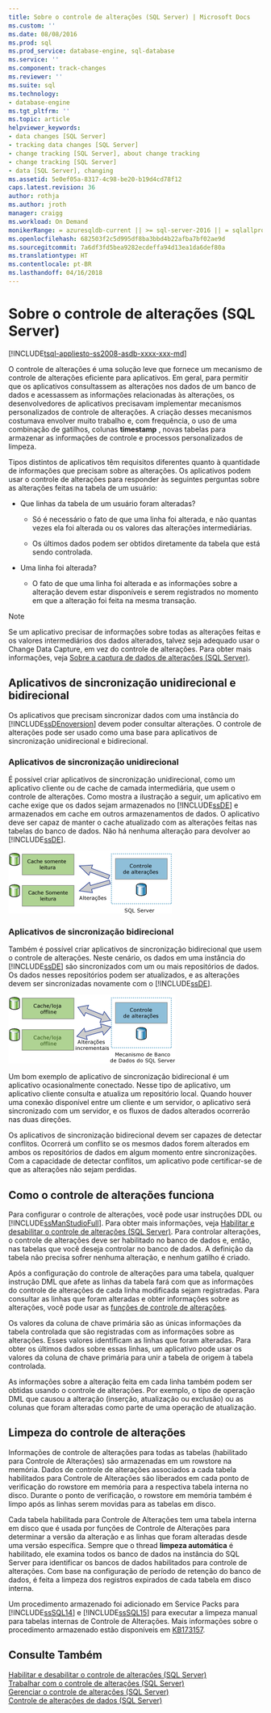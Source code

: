 ```yaml
---
title: Sobre o controle de alterações (SQL Server) | Microsoft Docs
ms.custom: ''
ms.date: 08/08/2016
ms.prod: sql
ms.prod_service: database-engine, sql-database
ms.service: ''
ms.component: track-changes
ms.reviewer: ''
ms.suite: sql
ms.technology:
- database-engine
ms.tgt_pltfrm: ''
ms.topic: article
helpviewer_keywords:
- data changes [SQL Server]
- tracking data changes [SQL Server]
- change tracking [SQL Server], about change tracking
- change tracking [SQL Server]
- data [SQL Server], changing
ms.assetid: 5e0ef05a-8317-4c98-be20-b19d4cd78f12
caps.latest.revision: 36
author: rothja
ms.author: jroth
manager: craigg
ms.workload: On Demand
monikerRange: = azuresqldb-current || >= sql-server-2016 || = sqlallproducts-allversions
ms.openlocfilehash: 682503f2c5d995df8ba3bbd4b22afba7bf02ae9d
ms.sourcegitcommit: 7a6df3fd5bea9282ecdeffa94d13ea1da6def80a
ms.translationtype: HT
ms.contentlocale: pt-BR
ms.lasthandoff: 04/16/2018
---
```

# <a name="about-change-tracking-sql-server"></a>Sobre o controle de alterações (SQL Server)
[!INCLUDE[tsql-appliesto-ss2008-asdb-xxxx-xxx-md](../../includes/tsql-appliesto-ss2008-asdb-xxxx-xxx-md.md)]

  O controle de alterações é uma solução leve que fornece um mecanismo de controle de alterações eficiente para aplicativos. Em geral, para permitir que os aplicativos consultassem as alterações nos dados de um banco de dados e acessassem as informações relacionadas às alterações, os desenvolvedores de aplicativos precisavam implementar mecanismos personalizados de controle de alterações. A criação desses mecanismos costumava envolver muito trabalho e, com frequência, o uso de uma combinação de gatilhos, colunas **timestamp** , novas tabelas para armazenar as informações de controle e processos personalizados de limpeza.  
  
 Tipos distintos de aplicativos têm requisitos diferentes quanto à quantidade de informações que precisam sobre as alterações. Os aplicativos podem usar o controle de alterações para responder às seguintes perguntas sobre as alterações feitas na tabela de um usuário:  
  
-   Que linhas da tabela de um usuário foram alteradas?  
  
    -   Só é necessário o fato de que uma linha foi alterada, e não quantas vezes ela foi alterada ou os valores das alterações intermediárias.  
  
    -   Os últimos dados podem ser obtidos diretamente da tabela que está sendo controlada.  
  
-   Uma linha foi alterada?  
  
    -   O fato de que uma linha foi alterada e as informações sobre a alteração devem estar disponíveis e serem registrados no momento em que a alteração foi feita na mesma transação.  
  
> [!NOTE]  
>  Se um aplicativo precisar de informações sobre todas as alterações feitas e os valores intermediários dos dados alterados, talvez seja adequado usar o Change Data Capture, em vez do controle de alterações. Para obter mais informações, veja [Sobre a captura de dados de alterações &#40;SQL Server&#41;](../../relational-databases/track-changes/about-change-data-capture-sql-server.md).  
  
## <a name="one-way-and-two-way-synchronization-applications"></a>Aplicativos de sincronização unidirecional e bidirecional  
 Os aplicativos que precisam sincronizar dados com uma instância do [!INCLUDE[ssDEnoversion](../../includes/ssdenoversion-md.md)] devem poder consultar alterações. O controle de alterações pode ser usado como uma base para aplicativos de sincronização unidirecional e bidirecional.  
  
### <a name="one-way-synchronization-applications"></a>Aplicativos de sincronização unidirecional  
 É possível criar aplicativos de sincronização unidirecional, como um aplicativo cliente ou de cache de camada intermediária, que usem o controle de alterações. Como mostra a ilustração a seguir, um aplicativo em cache exige que os dados sejam armazenados no [!INCLUDE[ssDE](../../includes/ssde-md.md)] e armazenados em cache em outros armazenamentos de dados. O aplicativo deve ser capaz de manter o cache atualizado com as alterações feitas nas tabelas do banco de dados. Não há nenhuma alteração para devolver ao [!INCLUDE[ssDE](../../includes/ssde-md.md)].  
  
 ![Mostra aplicativos de sincronização unidirecional](../../relational-databases/track-changes/media/one-waysync.gif "Mostra aplicativos de sincronização unidirecional")  
  
### <a name="two-way-synchronization-applications"></a>Aplicativos de sincronização bidirecional  
 Também é possível criar aplicativos de sincronização bidirecional que usem o controle de alterações. Neste cenário, os dados em uma instância do [!INCLUDE[ssDE](../../includes/ssde-md.md)] são sincronizados com um ou mais repositórios de dados. Os dados nesses repositórios podem ser atualizados, e as alterações devem ser sincronizadas novamente com o [!INCLUDE[ssDE](../../includes/ssde-md.md)].  
  
 ![Mostra aplicativos de sincronização bidirecional](../../relational-databases/track-changes/media/two-waysync.gif "Mostra aplicativos de sincronização bidirecional")  
  
 Um bom exemplo de aplicativo de sincronização bidirecional é um aplicativo ocasionalmente conectado. Nesse tipo de aplicativo, um aplicativo cliente consulta e atualiza um repositório local. Quando houver uma conexão disponível entre um cliente e um servidor, o aplicativo será sincronizado com um servidor, e os fluxos de dados alterados ocorrerão nas duas direções.  
  
 Os aplicativos de sincronização bidirecional devem ser capazes de detectar conflitos. Ocorrerá um conflito se os mesmos dados forem alterados em ambos os repositórios de dados em algum momento entre sincronizações. Com a capacidade de detectar conflitos, um aplicativo pode certificar-se de que as alterações não sejam perdidas.  
  
## <a name="how-change-tracking-works"></a>Como o controle de alterações funciona  
 Para configurar o controle de alterações, você pode usar instruções DDL ou [!INCLUDE[ssManStudioFull](../../includes/ssmanstudiofull-md.md)]. Para obter mais informações, veja [Habilitar e desabilitar o controle de alterações &#40;SQL Server&#41;](../../relational-databases/track-changes/enable-and-disable-change-tracking-sql-server.md). Para controlar alterações, o controle de alterações deve ser habilitado no banco de dados e, então, nas tabelas que você deseja controlar no banco de dados. A definição da tabela não precisa sofrer nenhuma alteração, e nenhum gatilho é criado.  
  
 Após a configuração do controle de alterações para uma tabela, qualquer instrução DML que afete as linhas da tabela fará com que as informações do controle de alterações de cada linha modificada sejam registradas. Para consultar as linhas que foram alteradas e obter informações sobre as alterações, você pode usar as [funções de controle de alterações](../../relational-databases/system-functions/change-tracking-functions-transact-sql.md).  
  
 Os valores da coluna de chave primária são as únicas informações da tabela controlada que são registradas com as informações sobre as alterações. Esses valores identificam as linhas que foram alteradas. Para obter os últimos dados sobre essas linhas, um aplicativo pode usar os valores da coluna de chave primária para unir a tabela de origem à tabela controlada.  
  
 As informações sobre a alteração feita em cada linha também podem ser obtidas usando o controle de alterações. Por exemplo, o tipo de operação DML que causou a alteração (inserção, atualização ou exclusão) ou as colunas que foram alteradas como parte de uma operação de atualização. 
 
## <a name="change-tracking-cleanup"></a>Limpeza do controle de alterações
Informações de controle de alterações para todas as tabelas (habilitado para Controle de Alterações) são armazenadas em um rowstore na memória. Dados de controle de alterações associados a cada tabela habilitados para Controle de Alterações são liberados em cada ponto de verificação do rowstore em memória para a respectiva tabela interna no disco. Durante o ponto de verificação, o rowstore em memória também é limpo após as linhas serem movidas para as tabelas em disco.

Cada tabela habilitada para Controle de Alterações tem uma tabela interna em disco que é usada por funções de Controle de Alterações para determinar a versão da alteração e as linhas que foram alteradas desde uma versão específica. Sempre que o thread **limpeza automática** é habilitado, ele examina todos os banco de dados na instância do SQL Server para identificar os bancos de dados habilitados para controle de alterações. Com base na configuração de período de retenção do banco de dados, é feita a limpeza dos registros expirados de cada tabela em disco interna.

Um procedimento armazenado foi adicionado em Service Packs para [!INCLUDE[ssSQL14](../../includes/sssql14-md.md)] e [!INCLUDE[ssSQL15](../../includes/sssql15-md.md)] para executar a limpeza manual para tabelas internas de Controle de Alterações. Mais informações sobre o procedimento armazenado estão disponíveis em [KB173157](https://support.microsoft.com/help/3173157/adds-a-stored-procedure-for-the-manual-cleanup-of-the-change-tracking-side-table-in-sql-server-2014-sp2-or-2016-sp1). 
  
## <a name="see-also"></a>Consulte Também  
 [Habilitar e desabilitar o controle de alterações &#40;SQL Server&#41;](../../relational-databases/track-changes/enable-and-disable-change-tracking-sql-server.md)   
 [Trabalhar com o controle de alterações &#40;SQL Server&#41;](../../relational-databases/track-changes/work-with-change-tracking-sql-server.md)   
 [Gerenciar o controle de alterações &#40;SQL Server&#41;](../../relational-databases/track-changes/manage-change-tracking-sql-server.md)   
 [Controle de alterações de dados &#40;SQL Server&#41;](../../relational-databases/track-changes/track-data-changes-sql-server.md)  
  
  
